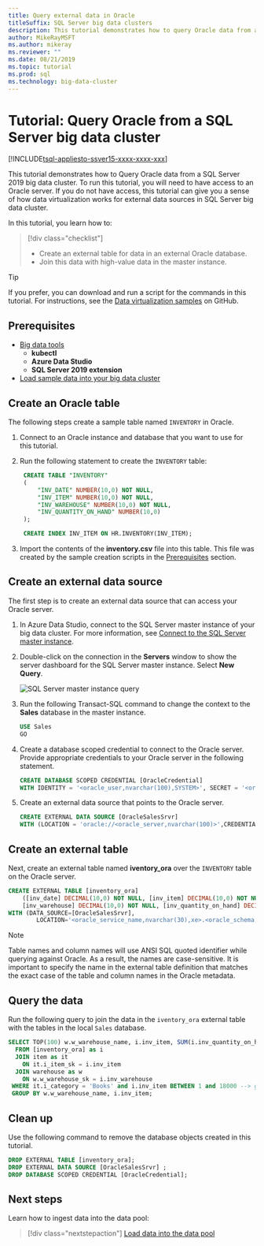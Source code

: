 ```yaml
---
title: Query external data in Oracle
titleSuffix: SQL Server big data clusters
description: This tutorial demonstrates how to query Oracle data from a SQL Server 2019 big data cluster. You create an external table over data in Oracle and then run a query.
author: MikeRayMSFT 
ms.author: mikeray
ms.reviewer: ""
ms.date: 08/21/2019
ms.topic: tutorial
ms.prod: sql
ms.technology: big-data-cluster
---
```


# Tutorial: Query Oracle from a SQL Server big data cluster

[!INCLUDE[tsql-appliesto-ssver15-xxxx-xxxx-xxx](../includes/tsql-appliesto-ssver15-xxxx-xxxx-xxx.md)]

This tutorial demonstrates how to Query Oracle data from a SQL Server 2019 big data cluster. To run this tutorial, you will need to have access to an Oracle server. If you do not have access, this tutorial can give you a sense of how data virtualization works for external data sources in SQL Server big data cluster.

In this tutorial, you learn how to:

> [!div class="checklist"]
> * Create an external table for data in an external Oracle database.
> * Join this data with high-value data in the master instance.

> [!TIP]
> If you prefer, you can download and run a script for the commands in this tutorial. For instructions, see the [Data virtualization samples](https://github.com/Microsoft/sql-server-samples/tree/master/samples/features/sql-big-data-cluster/data-virtualization) on GitHub.

## <a id="prereqs"></a> Prerequisites

- [Big data tools](deploy-big-data-tools.md)
   - **kubectl**
   - **Azure Data Studio**
   - **SQL Server 2019 extension**
- [Load sample data into your big data cluster](tutorial-load-sample-data.md)

## Create an Oracle table

The following steps create a sample table named `INVENTORY` in Oracle.

1. Connect to an Oracle instance and database that you want to use for this tutorial.

1. Run the following statement to create the `INVENTORY` table:

   ```sql
    CREATE TABLE "INVENTORY"
    (
        "INV_DATE" NUMBER(10,0) NOT NULL,
        "INV_ITEM" NUMBER(10,0) NOT NULL,
        "INV_WAREHOUSE" NUMBER(10,0) NOT NULL,
        "INV_QUANTITY_ON_HAND" NUMBER(10,0)
    );

    CREATE INDEX INV_ITEM ON HR.INVENTORY(INV_ITEM);
    ```

1. Import the contents of the **inventory.csv** file into this table. This file was created by the sample creation scripts in the [Prerequisites](#prereqs) section.

## Create an external data source

The first step is to create an external data source that can access your Oracle server.

1. In Azure Data Studio, connect to the SQL Server master instance of your big data cluster. For more information, see [Connect to the SQL Server master instance](connect-to-big-data-cluster.md#master).

1. Double-click on the connection in the **Servers** window to show the server dashboard for the SQL Server master instance. Select **New Query**.

   ![SQL Server master instance query](./media/tutorial-query-oracle/sql-server-master-instance-query.png)

1. Run the following Transact-SQL command to change the context to the **Sales** database in the master instance.

   ```sql
   USE Sales
   GO
   ```

1. Create a database scoped credential to connect to the Oracle server. Provide appropriate credentials to your Oracle server in the following statement.

   ```sql
   CREATE DATABASE SCOPED CREDENTIAL [OracleCredential]
   WITH IDENTITY = '<oracle_user,nvarchar(100),SYSTEM>', SECRET = '<oracle_user_password,nvarchar(100),manager>';
   ```

1. Create an external data source that points to the Oracle server.

   ```sql
   CREATE EXTERNAL DATA SOURCE [OracleSalesSrvr]
   WITH (LOCATION = 'oracle://<oracle_server,nvarchar(100)>',CREDENTIAL = [OracleCredential]);
   ```

## Create an external table

Next, create an external table named **iventory_ora** over the `INVENTORY` table on the Oracle server.

```sql
CREATE EXTERNAL TABLE [inventory_ora]
    ([inv_date] DECIMAL(10,0) NOT NULL, [inv_item] DECIMAL(10,0) NOT NULL,
    [inv_warehouse] DECIMAL(10,0) NOT NULL, [inv_quantity_on_hand] DECIMAL(10,0))
WITH (DATA_SOURCE=[OracleSalesSrvr],
        LOCATION='<oracle_service_name,nvarchar(30),xe>.<oracle_schema,nvarchar(128),HR>.<oracle_table,nvarchar(128),INVENTORY>');
```

> [!NOTE]
> Table names and column names will use ANSI SQL quoted identifier while querying against Oracle. As a result, the names are case-sensitive. It is important to specify the name in the external table definition that matches the exact case of the table and column names in the Oracle metadata.

## Query the data

Run the following query to join the data in the `iventory_ora` external table with the tables in the local `Sales` database.

```sql
SELECT TOP(100) w.w_warehouse_name, i.inv_item, SUM(i.inv_quantity_on_hand) as total_quantity
  FROM [inventory_ora] as i
  JOIN item as it
    ON it.i_item_sk = i.inv_item
  JOIN warehouse as w
    ON w.w_warehouse_sk = i.inv_warehouse
 WHERE it.i_category = 'Books' and i.inv_item BETWEEN 1 and 18000 --> get items within specific range
 GROUP BY w.w_warehouse_name, i.inv_item;
```

## Clean up

Use the following command to remove the database objects created in this tutorial.

```sql
DROP EXTERNAL TABLE [inventory_ora];
DROP EXTERNAL DATA SOURCE [OracleSalesSrvr] ;
DROP DATABASE SCOPED CREDENTIAL [OracleCredential];
```

## Next steps

Learn how to ingest data into the data pool:
> [!div class="nextstepaction"]
> [Load data into the data pool](tutorial-data-pool-ingest-sql.md)
